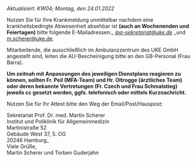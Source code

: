 *Aktualisiert: KW04; Montag, den 24.01.2022*


Nutzen Sie für Ihre Krankmeldung unmittelbar nachdem eine krankheitsbedingte Abwesenheit absehbar ist **(auch an Wochenenden und Feiertagen)** bitte folgende E-Mailadressen:_ [_ipa-sekretariat@uke.de_](mailto:ipa-sekretariat@uke.de) _und [m.scherer@uke.de](mailto:m.scherer@uke.de). 

Mitarbeitende, die ausschließlich im Ambulanzzentrum des UKE GmbH angestellt sind, leiten die AU-Bescheinigung bitte an den GB-Personal (Frau Barra).

**Um zeitnah mit Anpassungen des jeweiligen Dienstplans reagieren zu können, sollten Fr. Peil (MFA-Team) und Hr. Oltrogge (ärztliches Team) oder deren bekannte Vertretungen (Fr. Czech und Frau Schmalstieg) jeweils cc gesetzt werden, ggfs. telefonisch oder mittels Kurznachricht.**  
  
Nutzen Sie für Ihr Attest bitte den Weg der Email/Post/Hauspost:

Sekretariat Prof. Dr. med. Martin Scherer  
Institut und Poliklinik für Allgemeinmedizin  
Martinistraße 52  
Gebäude West 37, 5. OG  
20246 Hamburg_  
Viele Grüße,  
Martin Scherer und Torben Guderjahn